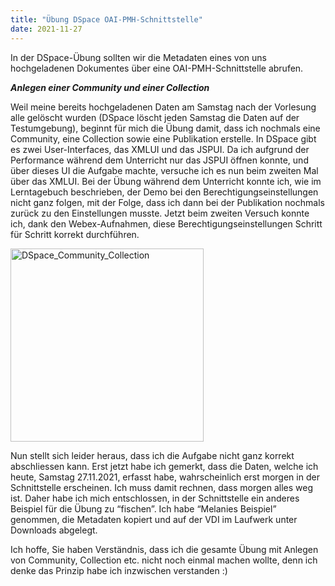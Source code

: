 ```yaml
---
title: "Übung DSpace OAI-PMH-Schnittstelle"
date: 2021-11-27
---
```


In der DSpace-Übung sollten wir die Metadaten eines von uns hochgeladenen Dokumentes über eine OAI-PMH-Schnittstelle abrufen.


***Anlegen einer Community und einer Collection***

Weil meine bereits hochgeladenen Daten am Samstag nach der Vorlesung alle gelöscht wurden (DSpace löscht jeden Samstag die Daten auf der Testumgebung), beginnt für mich die Übung damit, dass ich nochmals eine Community, eine Collection sowie eine Publikation erstelle.
In DSpace gibt es zwei User-Interfaces, das XMLUI und das JSPUI. Da ich aufgrund der Performance während dem Unterricht nur das JSPUI öffnen konnte, und über dieses UI die Aufgabe machte, versuche ich es nun beim zweiten Mal über das XMLUI. Bei der Übung während dem Unterricht konnte ich, wie im Lerntagebuch beschrieben, der Demo bei den Berechtigungseinstellungen nicht ganz folgen, mit der Folge, dass ich dann bei der Publikation nochmals zurück zu den Einstellungen musste. Jetzt beim zweiten Versuch konnte ich, dank den Webex-Aufnahmen, diese Berechtigungseinstellungen Schritt für Schritt korrekt durchführen.


<img width="309" alt="DSpace_Community_Collection" src="https://user-images.githubusercontent.com/74451681/143676587-2e0a5ee6-c652-4d20-8576-101003844584.PNG">

Nun stellt sich leider heraus, dass ich die Aufgabe nicht ganz korrekt abschliessen kann. Erst jetzt habe ich gemerkt, dass die Daten, welche ich heute, Samstag 27.11.2021, erfasst habe, wahrscheinlich erst morgen in der Schnittstelle erscheinen. Ich muss damit rechnen, dass morgen alles weg ist. Daher habe ich mich entschlossen, in der Schnittstelle ein anderes Beispiel für die Übung zu “fischen”. Ich habe “Melanies Beispiel” genommen, die Metadaten kopiert und auf der VDI im Laufwerk unter Downloads abgelegt.

Ich hoffe, Sie haben Verständnis, dass ich die gesamte Übung mit Anlegen von Community, Collection etc. nicht noch einmal machen wollte, denn ich denke das Prinzip habe ich inzwischen verstanden :)


